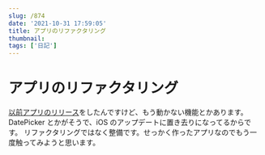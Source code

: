 ```yaml
---
slug: /874
date: '2021-10-31 17:59:05'
title: アプリのリファクタリング
thumbnail:
tags: ['日記']
---
```


# アプリのリファクタリング

[以前アプリのリリース](https://totolog34.com/631/)をしたんですけど、もう動かない機能とかあります。
DatePicker とかがそうで、iOS のアップデートに置き去りになってるからです。
リファクタリングではなく整備です。せっかく作ったアプリなのでもう一度触ってみようと思います。
